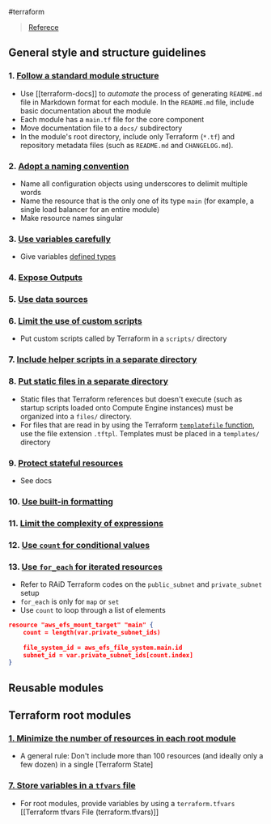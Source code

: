 #terraform 
>[Referece](https://cloud.google.com/docs/terraform/best-practices-for-terraform#static-files)
## General style and structure guidelines
### 1. [Follow a standard module structure](https://cloud.google.com/docs/terraform/best-practices-for-terraform#module-structure)
- Use [[terraform-docs]] to *automate* the process of generating `README.md` file in Markdown format for each module. In the `README.md` file, include basic documentation about the module
- Each module has a ``main.tf`` file for the core component
- Move documentation file to a ``docs/`` subdirectory
- In the module's root directory, include only Terraform (`*.tf`) and repository metadata files (such as `README.md` and `CHANGELOG.md`).

### 2. [Adopt a naming convention](https://cloud.google.com/docs/terraform/best-practices-for-terraform#naming-convention)
- Name all configuration objects using underscores to delimit multiple words
- Name the resource that is the only one of its type `main` (for example, a single load balancer for an entire module)
- Make resource names singular

### 3. [Use variables carefully](https://cloud.google.com/docs/terraform/best-practices-for-terraform#variables)
- Give variables [defined types](https://developer.hashicorp.com/terraform/language/expressions/types)

### 4. [Expose Outputs](https://cloud.google.com/docs/terraform/best-practices-for-terraform#outputs)

### 5. [Use data sources](https://cloud.google.com/docs/terraform/best-practices-for-terraform#data-sources)

### 6. [Limit the use of custom scripts](https://cloud.google.com/docs/terraform/best-practices-for-terraform#custom-scripts)
- Put custom scripts called by Terraform in a `scripts/` directory

### 7. [Include helper scripts in a separate directory](https://cloud.google.com/docs/terraform/best-practices-for-terraform#helper-scripts)

### 8. [Put static files in a separate directory](https://cloud.google.com/docs/terraform/best-practices-for-terraform#static-files)
- Static files that Terraform references but doesn't execute (such as startup scripts loaded onto Compute Engine instances) must be organized into a `files/` directory.
- For files that are read in by using the Terraform [`templatefile` function](https://www.terraform.io/docs/configuration/functions/templatefile.html), use the file extension `.tftpl`. Templates must be placed in a `templates/` directory

### 9. [Protect stateful resources](https://cloud.google.com/docs/terraform/best-practices-for-terraform#stateful-resources)
- See docs

### 10. [Use built-in formatting]()

### 11. [Limit the complexity of expressions](https://cloud.google.com/docs/terraform/best-practices-for-terraform#expressions)

### 12. [Use `count` for conditional values](https://cloud.google.com/docs/terraform/best-practices-for-terraform#count)

### 13. [Use `for_each` for iterated resources](https://cloud.google.com/docs/terraform/best-practices-for-terraform#for_each)
- Refer to RAiD Terraform codes on the ``public_subnet`` and ``private_subnet`` setup 
- ``for_each`` is only for ``map`` or ``set``
- Use ``count`` to loop through a list of elements
```json
resource "aws_efs_mount_target" "main" {
	count = length(var.private_subnet_ids)
	
	file_system_id = aws_efs_file_system.main.id
	subnet_id = var.private_subnet_ids[count.index]
}
```



## Reusable modules


## Terraform root modules
### [1. Minimize the number of resources in each root module](https://cloud.google.com/docs/terraform/best-practices-for-terraform#minimize-resources)
- A general rule: Don't include more than 100 resources (and ideally only a few dozen) in a single [Terraform State]

### [7. Store variables in a `tfvars` file](https://cloud.google.com/docs/terraform/best-practices-for-terraform#tfvars)
- For root modules, provide variables by using a `terraform.tfvars` [[Terraform tfvars File (terraform.tfvars)]]
